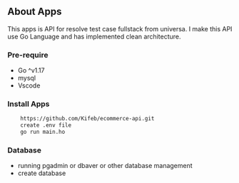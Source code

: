 ## About Apps

This apps is API for resolve test case fullstack from universa. I make this API use Go Language and has implemented clean architecture.

### Pre-require
- Go ^v1.17
- mysql
- Vscode

### Install Apps

```bash 
    https://github.com/Kifeb/ecommerce-api.git
    create .env file
    go run main.ho
```

### Database

- running pgadmin or dbaver or other database management
- create database
